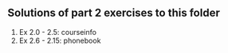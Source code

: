 ## Solutions of part 2 exercises to this folder
1. Ex 2.0 - 2.5: courseinfo
2. Ex 2.6 - 2.15: phonebook